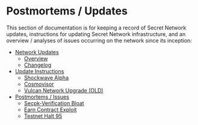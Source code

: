 # Postmortems / Updates

This section of documentation is for keeping a record of Secret Network updates, instructions for updating Secret Network infrastructure, and an overview / analyses of issues occurring on the network since its inception:

* [Network Updates](broken-reference)&#x20;
  * [Overview](broken-reference)&#x20;
  * [Changelog ](changelog.md)
* [Update Instructions ](update-instructions/)
  * [Shockwave Alpha](update-instructions/shockwave-alpa.md)&#x20;
  * [Cosmovisor](update-instructions/cosmovisor.md)&#x20;
  * [Vulcan Network Upgrade (OLD)](update-instructions/vulcan-network-upgrade-old.md)
* [Postmortems / Issues](post-mortems/)&#x20;
  * [Secpk-Verification Bloat](post-mortems/secpk-verifications-bloat.md)&#x20;
  * [Earn Contract Exploit ](post-mortems/earn-contract-exploit.md)
  * [Testnet Halt 95](post-mortems/testnet-halt-95.md)
